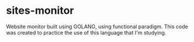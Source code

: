 # sites-monitor
Website monitor built using GOLANG, using functional paradigm.
This code was created to practice the use of this language that I'm studying.
